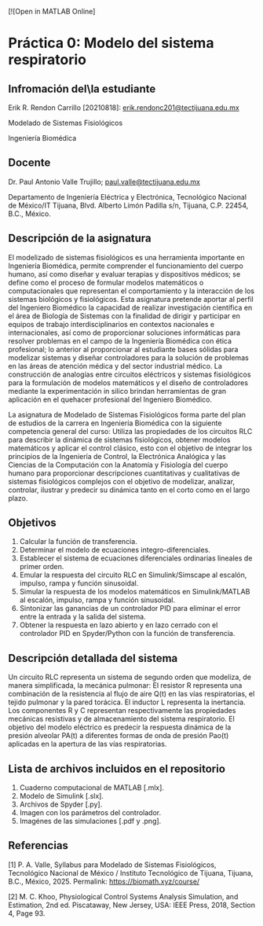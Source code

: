 \[!\[Open in MATLAB Online]

# Práctica 0: Modelo del sistema respiratorio

## Infromación del\la estudiante
Erik R. Rendon Carrillo \[20210818]: erik.rendonc201@tectijuana.edu.mx

Modelado de Sistemas Fisiológicos

Ingeniería Biomédica

## Docente
Dr. Paul Antonio Valle Trujillo; paul.valle@tectijuana.edu.mx

Departamento de Ingeniería Eléctrica y Electrónica, Tecnológico Nacional de México/IT Tijuana, Blvd. Alberto Limón Padilla s/n, Tijuana, C.P. 22454, B.C., México.

## Descripción de la asignatura

El modelizado de sistemas fisiológicos es una herramienta importante en Ingeniería Biomédica, permite comprender el funcionamiento del cuerpo humano, así como diseñar y evaluar terapias y dispositivos médicos; se define como el proceso de formular modelos matemáticos o computacionales que representan el comportamiento y la interacción de los sistemas biológicos y fisiológicos. Esta asignatura pretende aportar al perfil del Ingeniero Biomédico la capacidad de realizar investigación científica en el área de Biología de Sistemas con la finalidad de dirigir y participar en equipos de trabajo interdisciplinarios en contextos nacionales e internacionales, así como de proporcionar soluciones informáticas para resolver problemas en el campo de la Ingeniería Biomédica con ética profesional; lo anterior al proporcionar al estudiante bases sólidas para modelizar sistemas y diseñar controladores para la solución de problemas en las áreas de atención médica y del sector industrial médico. La construcción de analogías entre circuitos eléctricos y sistemas fisiológicos para la formulación de modelos matemáticos y el diseño de controladores mediante la experimentación in silico brindan herramientas de gran aplicación en el quehacer profesional del Ingeniero Biomédico.

La asignatura de Modelado de Sistemas Fisiológicos forma parte del plan de estudios de la carrera en Ingeniería Biomédica con la siguiente competencia general del curso: Utiliza las propiedades de los circuitos RLC para describir la dinámica de sistemas fisiológicos, obtener modelos matemáticos y aplicar el control clásico, esto con el objetivo de integrar los principios de la Ingeniería de Control, la Electrónica Analógica y las Ciencias de la Computación con la Anatomía y Fisiología del cuerpo humano para proporcionar descripciones cuantitativas y cualitativas de sistemas fisiológicos complejos con el objetivo de modelizar, analizar, controlar, ilustrar y predecir su dinámica tanto en el corto como en el largo plazo.

## Objetivos

1. Calcular la función de transferencia.
2. Determinar el modelo de ecuaciones integro-diferenciales.
3. Establecer el sistema de ecuaciones diferenciales ordinarias lineales de primer orden.
4. Emular la respuesta del circuito RLC en Simulink/Simscape al escalón, impulso, rampa y función sinusoidal.
5. Simular la respuesta de los modelos matemáticos en Simulink/MATLAB al escalón, impulso, rampa y función sinusoidal.
6. Sintonizar las ganancias de un controlador PID para eliminar el error entre la entrada y la salida del sistema.
7. Obtener la respuesta en lazo abierto y en lazo cerrado con el controlador PID en Spyder/Python con la función de transferencia.

## Descripción detallada del sistema

Un circuito RLC representa un sistema de segundo orden que modeliza, de manera simplificada, la mecánica pulmonar: El resistor R representa una combinación de la resistencia al flujo de aire Q(t) en las vías respiratorias, el tejido pulmonar y la pared torácica. El inductor L representa la inertancia. Los componentes R y C representan respectivamente las propiedades mecánicas resistivas y de almacenamiento del sistema respiratorio. El objetivo del modelo eléctrico es predecir la respuesta dinámica de la presión alveolar PA(t) a diferentes formas de onda de presión Pao(t) aplicadas en la apertura de las vías respiratorias.

## Lista de archivos incluidos en el repositorio
1. Cuaderno computacional de MATLAB [.mlx].
2. Modelo de Simulink [.slx].
3. Archivos de Spyder [.py].
4. Imagen con los parámetros del controlador.
5. Imagénes de las simulaciones [.pdf y .png].

## Referencias
\[1] P. A. Valle, Syllabus para Modelado de Sistemas Fisiológicos, Tecnológico Nacional de México / Instituto Tecnológico de Tijuana, Tijuana, B.C., México, 2025. Permalink: https://biomath.xyz/course/

\[2] M. C. Khoo, Physiological Control Systems Analysis Simulation, and Estimation, 2nd ed. Piscataway, New Jersey, USA: IEEE Press, 2018, Section 4, Page 93.
